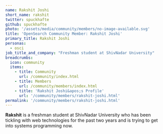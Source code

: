 ```yaml
---
name: Rakshit Joshi
short_name: rakshit
twitter: spuckhafte
github: spuckhafte
photo: '/assets/media/community/members/no-image-available.svg'
title: 'OpenSearch Community Member: Rakshit Joshi'
primary_title: Rakshit Joshi
personas:
  - osci
job_title_and_company: "Freshman student at ShivNadar University"
breadcrumbs:
  icon: community
  items:
    - title: Community
      url: /community/index.html
    - title: Members
      url: /community/members/index.html
    - title: 'Rakshit Joshi&apos;s Profile'
      url: '/community/members/rakshit-joshi.html'
permalink: '/community/members/rakshit-joshi.html'
---
```


**Rakshit** is a freshman student at ShivNadar University who has been tickling with web technologies for the past two years and is trying to get into systems programming now.
